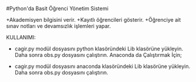 #Python'da Basit Öğrenci Yönetim Sistemi

+Akademisyen bilgisini verir.
+Kayıtlı öğrencileri gösterir.
+Öğrenciye ait sınav notları ve devamsızlık işlemleri yapar.


KULLANIMI:

+ cagir.py modül dosyasını python klasöründeki Lib klasörüne yükleyin. Daha sonra obs.py dosyasını çalıştırın.
Anaconda da Çalıştırmak İçin;

+ cagir.py modül dosyasını anaconda klasöründeki Lib klasörüne yükleyin. Daha sonra obs.py dosyasını çalıştırın.
